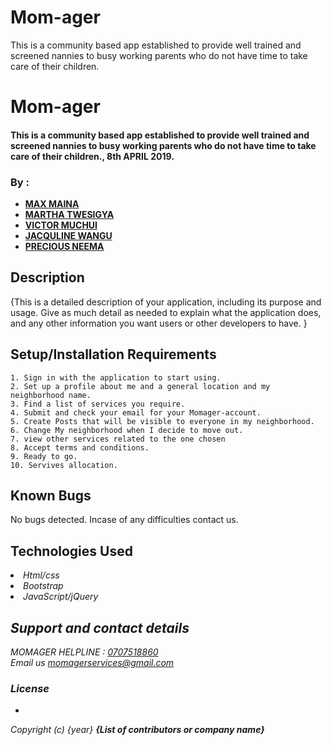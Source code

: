 # Mom-ager
This is a community based app established to provide well trained and screened nannies to busy working parents who do not have time to take care of their children.

# Mom-ager
#### This is a community based app established to provide well trained and screened nannies to busy working parents who do not have time to take care of their children., 8th APRIL 2019.
### By :

* [**MAX MAINA**](https://github.com/maxie24/)
* [**MARTHA TWESIGYA**](https://github.com/Martatwesi/)
* [**VICTOR MUCHUI**](https://github.com/vmuchui/)
* [**JACQULINE WANGU**](https://github.com/JacqulineWangu/)
* [**PRECIOUS NEEMA**](https://github.com/Neema2018/)


## Description
{This is a detailed description of your application, including its purpose and usage.  Give as much detail as needed to explain what the application does, and any other information you want users or other developers to have. }
## Setup/Installation Requirements

    
    1. Sign in with the application to start using.
    2. Set up a profile about me and a general location and my neighborhood name.
    3. Find a list of services you require. 
    4. Submit and check your email for your Momager-account.
    5. Create Posts that will be visible to everyone in my neighborhood.
    6. Change My neighborhood when I decide to move out.
    7. view other services related to the one chosen 
    8. Accept terms and conditions.
    9. Ready to go.
    10. Servives allocation.

## Known Bugs
No bugs detected. Incase of any difficulties contact us.
## Technologies Used

<li><em>Html/css<em></li>
<li><em>Bootstrap<em></li>
<li><em>JavaScript/jQuery</em></li>

## Support and contact details
MOMAGER HELPLINE : [0707518860]('call')<br>
Email us  [momagerservices@gmail.com](email)<br>


### License
*
Copyright (c) {year} **{List of contributors or company name}**
  